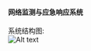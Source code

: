 #### 网络监测与应急响应系统
系统结构图:
<br>
![Alt text](https://github.com/ffzhello/forensictask/raw/master/pics/pic.png)
